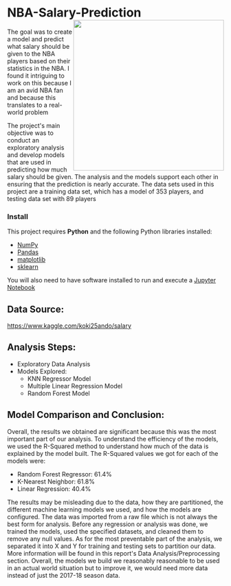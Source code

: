# NBA-Salary-Prediction<img width="350" height="350" src="https://user-images.githubusercontent.com/94552522/151256246-763c57e0-7193-48b4-ba39-8d319c68a233.png" align=right>

The goal was to create a model and predict what salary should be given to the NBA players based on their statistics in the NBA. 
I found it intriguing to work on this because I am an avid NBA fan and because this translates to a  real-world problem 

The project's main objective was to conduct an exploratory analysis and develop models that are used in predicting how much salary should be given. The analysis and the models support each other in ensuring that the prediction is nearly accurate. The data sets used in this project are a training data set, which has a model of 353 players, and testing data set with 89 players


### Install

This project requires **Python** and the following Python libraries installed:

- [NumPy](http://www.numpy.org/)
- [Pandas](http://pandas.pydata.org/)
- [matplotlib](http://matplotlib.org/)
- [sklearn](https://scikit-learn.org)

You will also need to have software installed to run and execute a [Jupyter Notebook](http://ipython.org/notebook.html)

## Data Source:

https://www.kaggle.com/koki25ando/salary


## Analysis Steps:

- Exploratory Data Analysis
- Models Explored:
  - KNN Regressor Model
  - Multiple Linear Regression Model
  - Random Forest Model
 

## Model Comparison and Conclusion:

Overall, the results we obtained are significant because this was the most important part of our analysis. To understand the efficiency of the models, we used the R-Squared method to understand how much of the data is explained by the model built. The R-Squared values we got for each of the models were:

- Random Forest Regressor: 61.4%
- K-Nearest Neighbor: 61.8%
- Linear Regression: 40.4%

The results may be misleading due to the data, how they are partitioned, the different machine learning models we used, and how the models are configured. The data was imported from a raw file which is not always the best form for analysis. Before any regression or analysis was done, we trained the models, used the specified datasets, and cleaned them to remove any null values. As for the most preventable part of the analysis, we separated it into X and Y for training and testing sets to partition our data. More information will be found in this report's Data Analysis/Preprocessing section. Overall, the models we build we reasonably reasonable to be used in an actual world situation but to improve it, we would need more data instead of just the 2017-18 season data. 


